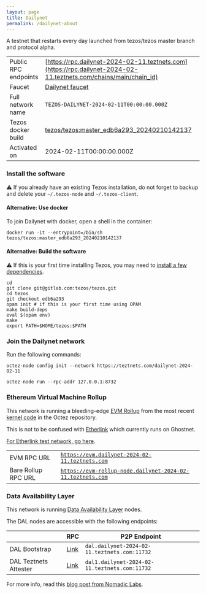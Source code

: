 ```yaml
---
layout: page
title: Dailynet
permalink: /dailynet-about
---
```


A testnet that restarts every day launched from tezos/tezos master branch and protocol alpha.

| | |
|-------|---------------------|
| Public RPC endpoints | [https://rpc.dailynet-2024-02-11.teztnets.com](https://rpc.dailynet-2024-02-11.teztnets.com/chains/main/chain_id)<br/> |
| Faucet | [Dailynet faucet](https://faucet.dailynet-2024-02-11.teztnets.com) |
| Full network name | `TEZOS-DAILYNET-2024-02-11T00:00:00.000Z` |
| Tezos docker build | [tezos/tezos:master_edb6a293_20240210142137](https://hub.docker.com/r/tezos/tezos/tags?page=1&ordering=last_updated&name=master_edb6a293_20240210142137) |
| Activated on | 2024-02-11T00:00:00.000Z |





### Install the software

⚠️  If you already have an existing Tezos installation, do not forget to backup and delete your `~/.tezos-node` and `~/.tezos-client`.



#### Alternative: Use docker

To join Dailynet with docker, open a shell in the container:

```
docker run -it --entrypoint=/bin/sh tezos/tezos:master_edb6a293_20240210142137
```

#### Alternative: Build the software

⚠️  If this is your first time installing Tezos, you may need to [install a few dependencies](https://tezos.gitlab.io/introduction/howtoget.html#setting-up-the-development-environment-from-scratch).

```
cd
git clone git@gitlab.com:tezos/tezos.git
cd tezos
git checkout edb6a293
opam init # if this is your first time using OPAM
make build-deps
eval $(opam env)
make
export PATH=$HOME/tezos:$PATH
```

### Join the Dailynet network

Run the following commands:

```
octez-node config init --network https://teztnets.com/dailynet-2024-02-11

octez-node run --rpc-addr 127.0.0.1:8732
```


### Ethereum Virtual Machine Rollup

This network is running a bleeding-edge [EVM Rollup](https://docs.etherlink.com/welcome/what-is-etherlink) from the most recent [kernel code](https://gitlab.com/tezos/tezos/-/tree/master/etherlink) in the Octez repository.

This is not to be confused with [Etherlink](https://docs.etherlink.com/get-started/connect-your-wallet-to-etherlink) which currently runs on Ghostnet.

[For Etherlink test network, go here](https://docs.etherlink.com/get-started/connect-your-wallet-to-etherlink).

| | |
|-------|---------------------|
| EVM RPC URL | [`https://evm.dailynet-2024-02-11.teztnets.com`](https://evm.dailynet-2024-02-11.teztnets.com) |
| Bare Rollup RPC URL | [`https://evm-rollup-node.dailynet-2024-02-11.teztnets.com`](https://evm-rollup-node.dailynet-2024-02-11.teztnets.com/global/block/head) |




### Data Availability Layer

This network is running [Data Availability Layer](https://tezos.gitlab.io/shell/dal.html) nodes.


The DAL nodes are accessible with the following endpoints:

| | RPC | P2P Endpoint |
|------------|---------|--------------|
| DAL Bootstrap | [Link](https://dal-bootstrap-rpc.dailynet-2024-02-11.teztnets.com/p2p/gossipsub/scores) | `dal.dailynet-2024-02-11.teztnets.com:11732` |
| DAL Teztnets Attester | [Link](https://dal-attester-rpc.dailynet-2024-02-11.teztnets.com/p2p/gossipsub/scores) | `dal1.dailynet-2024-02-11.teztnets.com:11732` |


For more info, read this [blog post from Nomadic Labs](https://research-development.nomadic-labs.com/data-availability-layer-tezos.html).



